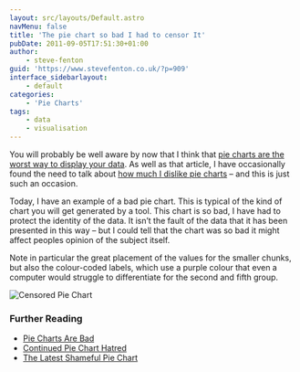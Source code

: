 ```yaml
---
layout: src/layouts/Default.astro
navMenu: false
title: 'The pie chart so bad I had to censor It'
pubDate: 2011-09-05T17:51:30+01:00
author:
    - steve-fenton
guid: 'https://www.stevefenton.co.uk/?p=909'
interface_sidebarlayout:
    - default
categories:
    - 'Pie Charts'
tags:
    - data
    - visualisation
---
```


You will probably be well aware by now that I think that [pie charts are the worst way to display your data](https://www.stevefenton.co.uk/2009/04/pie-charts-are-bad/). As well as that article, I have occasionally found the need to talk about [how much I dislike pie charts](https://www.stevefenton.co.uk/2010/12/Continued-Pie-Chart-Hatred/) – and this is just such an occasion.

Today, I have an example of a bad pie chart. This is typical of the kind of chart you will get generated by a tool. This chart is so bad, I have had to protect the identity of the data. It isn’t the fault of the data that it has been presented in this way – but I could tell that the chart was so bad it might affect peoples opinion of the subject itself.

Note in particular the great placement of the values for the smaller chunks, but also the colour-coded labels, which use a purple colour that even a computer would struggle to differentiate for the second and fifth group.

![Censored Pie Chart](/img/2015/07/piechartdisgust.png)

### Further Reading

- [Pie Charts Are Bad](https://www.stevefenton.co.uk/2009/04/pie-charts-are-bad/)
- [Continued Pie Chart Hatred](https://www.stevefenton.co.uk/2010/12/Continued-Pie-Chart-Hatred/)
- [The Latest Shameful Pie Chart](https://www.stevefenton.co.uk/2011/09/The-Latest-Shameful-Pie-Chart/)